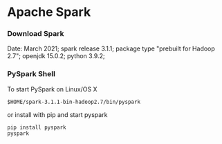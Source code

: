 # Apache Spark

### Download Spark

Date: March 2021; spark release 3.1.1; package type "prebuilt for Hadoop 2.7"; openjdk 15.0.2; python 3.9.2;

### PySpark Shell

To start PySpark on Linux/OS X

```
$HOME/spark-3.1.1-bin-hadoop2.7/bin/pyspark
```

or install with pip and start pyspark

```
pip install pyspark
pyspark
```


